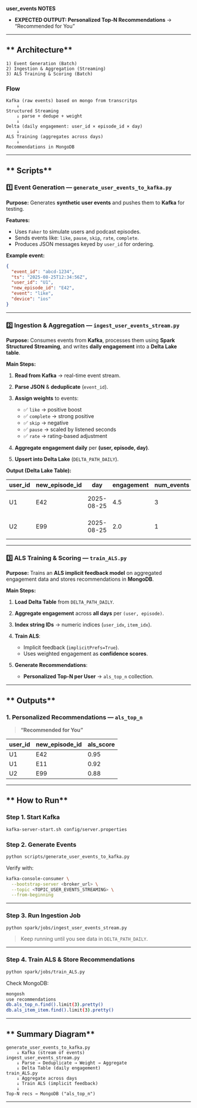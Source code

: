 
 **user_events NOTES** 
* **EXPECTED OUTPUT: Personalized Top-N Recommendations** → “Recommended for You”

---
## ** Architecture**

```
1) Event Generation (Batch)
2) Ingestion & Aggregation (Streaming)
3) ALS Training & Scoring (Batch)
```

### **Flow**

```text
Kafka (raw events) based on mongo from transcritps 
    ↓
Structured Streaming
    ↓ parse + dedupe + weight
    ↓
Delta (daily engagement: user_id × episode_id × day)
    ↓
ALS Training (aggregates across days)
    ↓
Recommendations in MongoDB
```

---

## ** Scripts**

### **1️⃣ Event Generation — `generate_user_events_to_kafka.py`**

**Purpose:**
Generates **synthetic user events** and pushes them to **Kafka** for testing.

**Features:**

* Uses `Faker` to simulate users and podcast episodes.
* Sends events like: `like`, `pause`, `skip`, `rate`, `complete`.
* Produces JSON messages keyed by `user_id` for ordering.

**Example event:**

```json
{
  "event_id": "abcd-1234",
  "ts": "2025-08-25T12:34:56Z",
  "user_id": "U1",
  "new_episode_id": "E42",
  "event": "like",
  "device": "ios"
}
```

---

### **2️⃣ Ingestion & Aggregation — `ingest_user_events_stream.py`**

**Purpose:**
Consumes events from **Kafka**, processes them using **Spark Structured Streaming**, and writes **daily engagement** into a **Delta Lake table**.

**Main Steps:**

1. **Read from Kafka** → real-time event stream.
2. **Parse JSON** & **deduplicate** (`event_id`).
3. **Assign weights** to events:

   * ✅ `like` → positive boost
   * ✅ `complete` → strong positive
   * ✅ `skip` → negative
   * ✅ `pause` → scaled by listened seconds
   * ✅ `rate` → rating-based adjustment
4. **Aggregate engagement daily** per **(user, episode, day)**.
5. **Upsert into Delta Lake** (`DELTA_PATH_DAILY`).

**Output (Delta Lake Table):**

| user\_id | new\_episode\_id | day        | engagement | num\_events | last\_ts         |
| -------- | ---------------- | ---------- | ---------- | ----------- | ---------------- |
| U1       | E42              | 2025-08-25 | 4.5        | 3           | 2025-08-25 11:33 |
| U2       | E99              | 2025-08-25 | 2.0        | 1           | 2025-08-25 10:05 |

---

### **3️⃣ ALS Training & Scoring — `train_ALS.py`**

**Purpose:**
Trains an **ALS implicit feedback model** on aggregated engagement data and stores recommendations in **MongoDB**.

**Main Steps:**

1. **Load Delta Table** from `DELTA_PATH_DAILY`.
2. **Aggregate engagement** across **all days** per `(user, episode)`.
3. **Index string IDs** → numeric indices (`user_idx`, `item_idx`).
4. **Train ALS**:

   * Implicit feedback (`implicitPrefs=True`).
   * Uses weighted engagement as **confidence scores**.
5. **Generate Recommendations**:
   * **Personalized Top-N per User** → `als_top_n` collection.

---

## ** Outputs**

### **1. Personalized Recommendations — `als_top_n`**

> **“Recommended for You”**

| user\_id | new\_episode\_id | als\_score |
| -------- | ---------------- | ---------- |
| U1       | E42              | 0.95       |
| U1       | E11              | 0.92       |
| U2       | E99              | 0.88       |

---

## ** How to Run**

### **Step 1. Start Kafka**

```bash
kafka-server-start.sh config/server.properties
```

### **Step 2. Generate Events**

```bash
python scripts/generate_user_events_to_kafka.py
```

Verify with:

```bash
kafka-console-consumer \
  --bootstrap-server <broker_url> \
  --topic <TOPIC_USER_EVENTS_STREAMING> \
  --from-beginning
```

---

### **Step 3. Run Ingestion Job**

```bash
python spark/jobs/ingest_user_events_stream.py
```

> Keep running until you see data in `DELTA_PATH_DAILY`.

---

### **Step 4. Train ALS & Store Recommendations**

```bash
python spark/jobs/train_ALS.py
```

Check MongoDB:

```bash
mongosh
use recommendations
db.als_top_n.find().limit(3).pretty()
db.als_item_item.find().limit(3).pretty()
```
---

## ** Summary Diagram**

```
generate_user_events_to_kafka.py
    ↓ Kafka (stream of events)
ingest_user_events_stream.py
    ↓ Parse → Deduplicate → Weight → Aggregate
    ↓ Delta Table (daily engagement)
train_ALS.py
    ↓ Aggregate across days
    ↓ Train ALS (implicit feedback)
    ↓
Top-N recs → MongoDB ("als_top_n")
```

---

